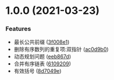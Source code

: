 # 1.0.0 (2021-03-23)


### Features

* 最长公共前缀 ([3f008e1](https://github.com/FearlessMa/leetCode-js/commit/3f008e1e6e33f71cf12ce90e0749ce8a2c2878bd))
* 删除有序数列的重复项:双指针 ([ac0d9b0](https://github.com/FearlessMa/leetCode-js/commit/ac0d9b09fb1d3b944c61f9830cbcb04ce8497fbd))
* 动态规划问题 ([eeb867d](https://github.com/FearlessMa/leetCode-js/commit/eeb867d55a4bbe0c3beb80705b64734ae69fc09a))
* 合并有序链表 ([6109209](https://github.com/FearlessMa/leetCode-js/commit/61092095434e071eb951289968cf73f4dd3cbc7a))
* 有效括号 ([8d7049e](https://github.com/FearlessMa/leetCode-js/commit/8d7049ea6bffda13120500458bf1be05ed9e83b0))



